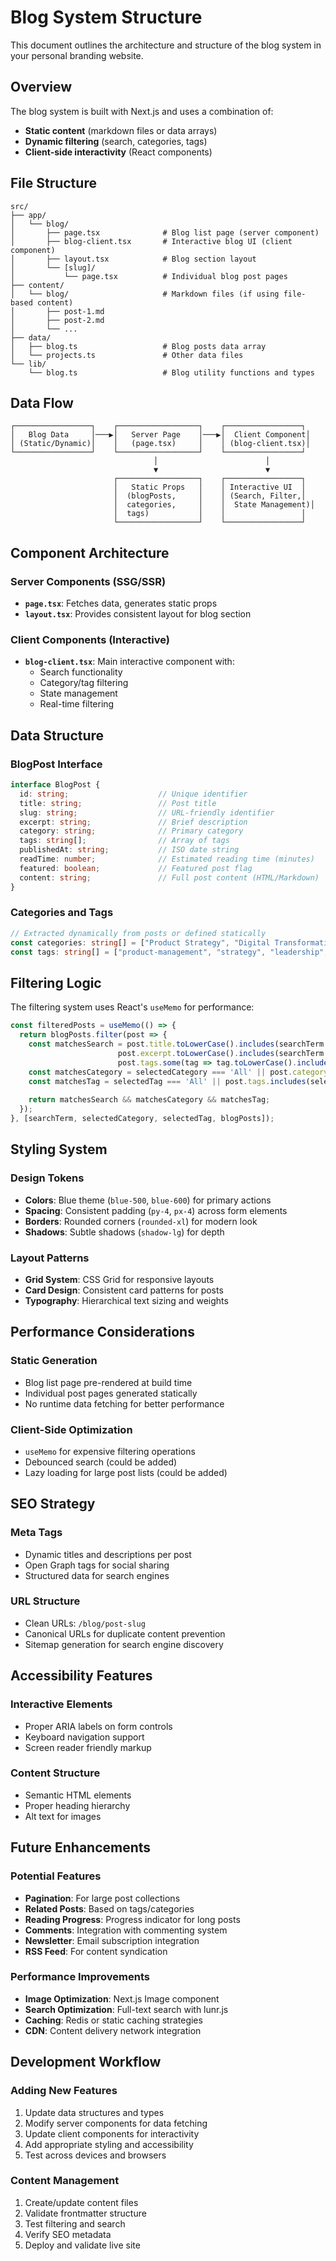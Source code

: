 # Blog System Structure

This document outlines the architecture and structure of the blog system in your personal branding website.

## Overview

The blog system is built with Next.js and uses a combination of:
- **Static content** (markdown files or data arrays)
- **Dynamic filtering** (search, categories, tags)
- **Client-side interactivity** (React components)

## File Structure

```
src/
├── app/
│   └── blog/
│       ├── page.tsx              # Blog list page (server component)
│       ├── blog-client.tsx       # Interactive blog UI (client component)
│       ├── layout.tsx            # Blog section layout
│       └── [slug]/
│           └── page.tsx          # Individual blog post pages
├── content/
│   └── blog/                     # Markdown files (if using file-based content)
│       ├── post-1.md
│       ├── post-2.md
│       └── ...
├── data/
│   ├── blog.ts                   # Blog posts data array
│   └── projects.ts               # Other data files
└── lib/
    └── blog.ts                   # Blog utility functions and types
```

## Data Flow

```
┌─────────────────┐    ┌──────────────────┐    ┌─────────────────┐
│   Blog Data     │───▶│   Server Page    │───▶│  Client Component│
│ (Static/Dynamic)│    │   (page.tsx)     │    │ (blog-client.tsx)│
└─────────────────┘    └──────────────────┘    └─────────────────┘
                                │                        │
                                ▼                        ▼
                       ┌──────────────────┐    ┌─────────────────┐
                       │   Static Props   │    │ Interactive UI  │
                       │  (blogPosts,     │    │ (Search, Filter,│
                       │  categories,     │    │  State Management)│
                       │  tags)           │    │                 │
                       └──────────────────┘    └─────────────────┘
```

## Component Architecture

### Server Components (SSG/SSR)
- **`page.tsx`**: Fetches data, generates static props
- **`layout.tsx`**: Provides consistent layout for blog section

### Client Components (Interactive)
- **`blog-client.tsx`**: Main interactive component with:
  - Search functionality
  - Category/tag filtering
  - State management
  - Real-time filtering

## Data Structure

### BlogPost Interface
```typescript
interface BlogPost {
  id: string;                    // Unique identifier
  title: string;                 // Post title
  slug: string;                  // URL-friendly identifier
  excerpt: string;               // Brief description
  category: string;              // Primary category
  tags: string[];                // Array of tags
  publishedAt: string;           // ISO date string
  readTime: number;              // Estimated reading time (minutes)
  featured: boolean;             // Featured post flag
  content: string;               // Full post content (HTML/Markdown)
}
```

### Categories and Tags
```typescript
// Extracted dynamically from posts or defined statically
const categories: string[] = ["Product Strategy", "Digital Transformation", ...];
const tags: string[] = ["product-management", "strategy", "leadership", ...];
```

## Filtering Logic

The filtering system uses React's `useMemo` for performance:

```typescript
const filteredPosts = useMemo(() => {
  return blogPosts.filter(post => {
    const matchesSearch = post.title.toLowerCase().includes(searchTerm.toLowerCase()) ||
                        post.excerpt.toLowerCase().includes(searchTerm.toLowerCase()) ||
                        post.tags.some(tag => tag.toLowerCase().includes(searchTerm.toLowerCase()));
    const matchesCategory = selectedCategory === 'All' || post.category === selectedCategory;
    const matchesTag = selectedTag === 'All' || post.tags.includes(selectedTag);
    
    return matchesSearch && matchesCategory && matchesTag;
  });
}, [searchTerm, selectedCategory, selectedTag, blogPosts]);
```

## Styling System

### Design Tokens
- **Colors**: Blue theme (`blue-500`, `blue-600`) for primary actions
- **Spacing**: Consistent padding (`py-4`, `px-4`) across form elements
- **Borders**: Rounded corners (`rounded-xl`) for modern look
- **Shadows**: Subtle shadows (`shadow-lg`) for depth

### Layout Patterns
- **Grid System**: CSS Grid for responsive layouts
- **Card Design**: Consistent card patterns for posts
- **Typography**: Hierarchical text sizing and weights

## Performance Considerations

### Static Generation
- Blog list page pre-rendered at build time
- Individual post pages generated statically
- No runtime data fetching for better performance

### Client-Side Optimization
- `useMemo` for expensive filtering operations
- Debounced search (could be added)
- Lazy loading for large post lists (could be added)

## SEO Strategy

### Meta Tags
- Dynamic titles and descriptions per post
- Open Graph tags for social sharing
- Structured data for search engines

### URL Structure
- Clean URLs: `/blog/post-slug`
- Canonical URLs for duplicate content prevention
- Sitemap generation for search engine discovery

## Accessibility Features

### Interactive Elements
- Proper ARIA labels on form controls
- Keyboard navigation support
- Screen reader friendly markup

### Content Structure
- Semantic HTML elements
- Proper heading hierarchy
- Alt text for images

## Future Enhancements

### Potential Features
- **Pagination**: For large post collections
- **Related Posts**: Based on tags/categories
- **Reading Progress**: Progress indicator for long posts
- **Comments**: Integration with commenting system
- **Newsletter**: Email subscription integration
- **RSS Feed**: For content syndication

### Performance Improvements
- **Image Optimization**: Next.js Image component
- **Search Optimization**: Full-text search with lunr.js
- **Caching**: Redis or static caching strategies
- **CDN**: Content delivery network integration

## Development Workflow

### Adding New Features
1. Update data structures and types
2. Modify server components for data fetching
3. Update client components for interactivity
4. Add appropriate styling and accessibility
5. Test across devices and browsers

### Content Management
1. Create/update content files
2. Validate frontmatter structure
3. Test filtering and search
4. Verify SEO metadata
5. Deploy and validate live site

